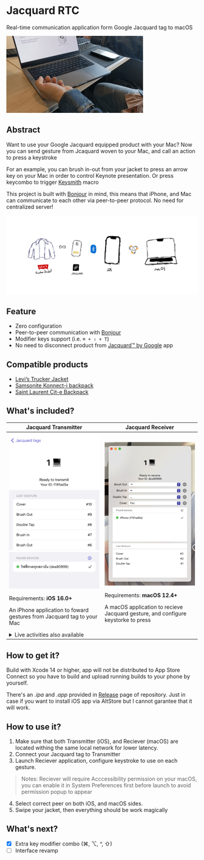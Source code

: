Jacquard RTC
===

Real-time communication application form Google Jacquard tag to macOS

![](./images/demo.gif)

Abstract
---

Want to use your Google Jacquard equipped product with your Mac? Now you can send gesture from Jcaquard woven to your Mac, and call an action to press a keystroke

For an example, you can brush in-out from your jacket to press an arrow key on your Mac in order to control Keynote presentation. Or press keycombo to trigger [Keysmith](https://www.keysmith.app/) macro

This project is built with [Bonjour](https://developer.apple.com/bonjour/) in mind, this means that iPhone, and Mac can communicate to each other via peer-to-peer protocol. No need for centralized server!

![](./images/draft.jpg)

Feature
---

- Zero configuration
- Peer-to-peer communication with [Bonjour](https://developer.apple.com/bonjour/)
- Modifier keys support (i.e. `⌘ + ⇧ + T`)
- No need to disconnect product from [Jacquard™ by Google](https://apps.apple.com/us/app/jacquard-by-google/id1204971157) app

Compatible products
---

- [Levi’s Trucker Jacket](https://atap.google.com/jacquard/products/levi-trucker/)
- [Samsonite Konnect-i backpack](https://atap.google.com/jacquard/products/samsonite-konnect-i/)
- [Saint Laurent Cit-e Backpack](https://atap.google.com/jacquard/products/ysl/)

What's included?
---

<table width="100%">
  <thead>
    <tr>
      <th width="50%">Jacquard Transmitter</th>
      <th width="50%">Jacquard Receiver</th>
    </tr>
  </thead>
  <tbody>
    <tr>
      <td>
        <img src="./images/transmitter.jpg" />
        <p>Requirements: <b>iOS 16.0+</b></p>
        <p>An iPhone application to foward gestures from Jacquard tag to your Mac</p>
        <details>
          <summary>Live activities also available</summary>
          <img src="./images/live-activity.jpg" />
        </details>
      </td>
      <td>
        <img src="./images/receiver.jpg" />
        <p>Requirements: <b>macOS 12.4+</b></p>
        <p>A macOS application to recieve Jacquard gesture, and configure keystorke to press</p>
      </td>
    </tr>
  </tbody>
</table>

How to get it?
---

Build with Xcode 14 or higher, app will not be distributed to App Store Connect so you have to build and upload running builds to your phone by yourself.

There's an *.ipa* and *.app* provided in [Release](https://github.com/rayriffy/jacquard-rtc/releases/latest) page of repository. Just in case if you want to install iOS app via AltStore but I cannot garantee that it will work.

How to use it?
---

1. Make sure that both Transmitter (iOS), and Reciever (macOS) are located withing the same local network for lower latency.
2. Connect your Jacquard tag to Transmitter
3. Launch Reciever application, configure keystroke to use on each gesture.

> Notes: Reciever will require Acccessibility permission on your macOS, you can enable it in System Preferences first before launch to avoid permission popup to appear

4. Select correct peer on both iOS, and macOS sides.
5. Swipe your jacket, then everything should be work magically

What's next?
---

- [x] Extra key modifier combo (⌘, ⌥, ^, ⇧)
- [ ] Interface revamp
